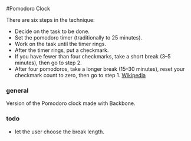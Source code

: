 #Pomodoro Clock

There are six steps in the technique:
* Decide on the task to be done.
* Set the pomodoro timer (traditionally to 25 minutes).
* Work on the task until the timer rings.
* After the timer rings, put a checkmark.
* If you have fewer than four checkmarks, take a short break (3–5 minutes), then go to step 2.
* After four pomodoros, take a longer break (15–30 minutes), reset your checkmark count to zero, then go to step 1.
[Wikipedia](https://en.wikipedia.org/wiki/Pomodoro_Technique)

### general

Version of the Pomodoro clock made with Backbone.

### todo

* let the user choose the break length.
